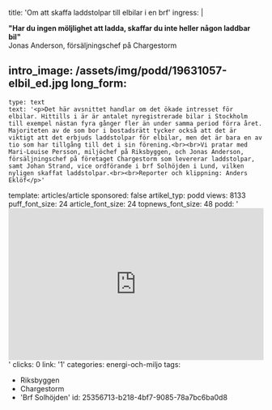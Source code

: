 title: 'Om att skaffa laddstolpar till elbilar i en brf'
ingress: |
  <p><strong>"Har du ingen möljlighet att ladda, skaffar du inte heller någon laddbar bil"</strong><br>Jonas Anderson, försäljningschef på Chargestorm
  </p>
  
intro_image: /assets/img/podd/19631057-elbil_ed.jpg
long_form:
  -
    type: text
    text: '<p>Det här avsnittet handlar om det ökade intresset för elbilar. Hittills i är är antalet nyregistrerade bilar i Stockholm till exempel nästan fyra gånger fler än under samma period förra året. Majoriteten av de som bor i bostadsrätt tycker också att det är viktigt att det erbjuds laddstolpar för elbilar, men det är bara en av tio som har tillgång till det i sin förening.<br><br>Vi pratar med Mari-Louise Persson, miljöchef på Riksbyggen, och Jonas Anderson, försäljningschef på företaget Chargestorm som levererar laddstolpar, samt Johan Strand, vice ordförande i brf Solhöjden i Lund, vilken nyligen skaffat laddstolpar.<br><br>Reporter och klippning: Anders Eklöf</p>'
template: articles/article
sponsored: false
artikel_typ: podd
views: 8133
puff_font_size: 24
article_font_size: 24
topnews_font_size: 48
podd: '<iframe width="100%" height="300" scrolling="no" frameborder="no" allow="autoplay" src="https://w.soundcloud.com/player/?url=https%3A//api.soundcloud.com/tracks/690384019&color=%23ff5500&auto_play=false&hide_related=false&show_comments=true&show_user=true&show_reposts=false&show_teaser=true&visual=true"></iframe>'
clicks: 0
link: '1'
categories: energi-och-miljo
tags:
  - Riksbyggen
  - Chargestorm
  - 'Brf Solhöjden'
id: 25356713-b218-4bf7-9085-78a7bc6ba0d8
